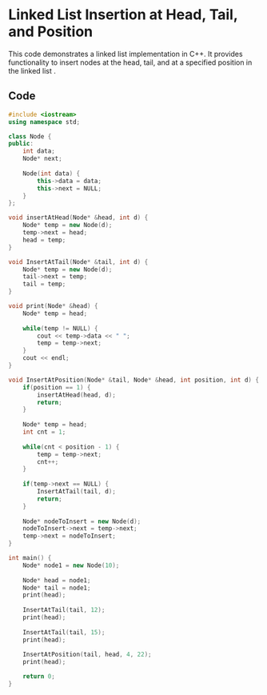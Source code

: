 # Linked List Insertion at Head, Tail, and Position

This code demonstrates a linked list implementation in C++. It provides functionality to insert nodes at the head, tail, and at a specified position in the linked list .

## Code 

```cpp
#include <iostream>
using namespace std;

class Node {
public:
    int data;
    Node* next;
    
    Node(int data) {
        this->data = data;
        this->next = NULL;
    }
};

void insertAtHead(Node* &head, int d) {
    Node* temp = new Node(d);
    temp->next = head;
    head = temp;
}

void InsertAtTail(Node* &tail, int d) {
    Node* temp = new Node(d);
    tail->next = temp;
    tail = temp;
}

void print(Node* &head) {
    Node* temp = head;
    
    while(temp != NULL) {
        cout << temp->data << " ";
        temp = temp->next;
    }
    cout << endl;
}

void InsertAtPosition(Node* &tail, Node* &head, int position, int d) {
    if(position == 1) {
        insertAtHead(head, d);
        return;
    }
    
    Node* temp = head;
    int cnt = 1;
    
    while(cnt < position - 1) {
        temp = temp->next;
        cnt++;
    }
    
    if(temp->next == NULL) {
        InsertAtTail(tail, d);
        return;
    }
    
    Node* nodeToInsert = new Node(d);
    nodeToInsert->next = temp->next;
    temp->next = nodeToInsert;
}

int main() {
    Node* node1 = new Node(10);
    
    Node* head = node1;
    Node* tail = node1;
    print(head);
    
    InsertAtTail(tail, 12);
    print(head);
     
    InsertAtTail(tail, 15);
    print(head);
    
    InsertAtPosition(tail, head, 4, 22);
    print(head);

    return 0;
}


